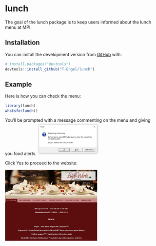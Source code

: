 
<!-- README.md is generated from README.Rmd. Please edit that file -->

# lunch

<!-- badges: start -->

<!-- badges: end -->

The goal of the lunch package is to keep users informed about the lunch
menu at MPI.

## Installation

You can install the development version from
[GitHub](https://github.com/) with:

``` r
# install.packages("devtools")
devtools::install_github("T-Engel/lunch")
```

## Example

Here is how you can check the menu:

``` r
library(lunch)
whatsforlunch()
```

You’ll be prompted with a message commenting on the menu and giving you
food alerts. <img src="man/figures/README-Example1.JPG" width="40%" />

Click Yes to proceed to the website:

<img src="man/figures/README-Example2.JPG" width="60%" />

